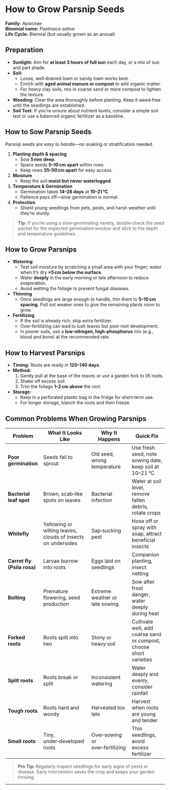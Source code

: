 # How to Grow Parsnip Seeds

**Family:** Apiaceae  
**Binomial name:** _Pastinaca sativa_  
**Life Cycle:** Biennial (but usually grown as an annual)

## Preparation

- **Sunlight:** Aim for **at least 3 hours of full sun** each day, or a mix of sun and part shade.  
- **Soil:**  
  - Loose, well‑drained loam or sandy loam works best.  
  - Enrich with **aged animal manure or compost** to add organic matter.  
  - For heavy clay soils, mix in coarse sand or more compost to lighten the texture.  
- **Weeding:** Clear the area thoroughly before planting. Keep it weed‑free until the seedlings are established.  
- **Soil Test:** If you’re unsure about nutrient levels, consider a simple soil test or use a balanced organic fertilizer as a baseline.

## How to Sow Parsnip Seeds

Parsnip seeds are *easy to handle*—no soaking or stratification needed.

1. **Planting depth & spacing**  
   - Sow **5 mm deep**.  
   - Space seeds **5–10 cm apart** within rows.  
   - Keep rows **35–50 cm apart** for easy access.  
2. **Moisture**  
   - Keep the soil **moist but never waterlogged**.  
3. **Temperature & Germination**  
   - Germination takes **14–28 days** at **10–21 °C**.  
   - Patience pays off—slow germination is normal.  
4. **Protection**  
   - Shield young seedlings from pets, pests, and harsh weather until they’re sturdy.

> **Tip:** If you’re using a slow‑germinating variety, double‑check the seed packet for the expected germination window and stick to the depth and temperature guidelines.

## How to Grow Parsnips

- **Watering**  
  - Test soil moisture by scratching a small area with your finger; water when it’s dry **≈5 cm below the surface**.  
  - Water **deeply** in the early morning or late afternoon to reduce evaporation.  
  - Avoid wetting the foliage to prevent fungal diseases.  
- **Thinning**  
  - Once seedlings are large enough to handle, thin them to **5–10 cm spacing**. Pull out weaker ones to give the remaining plants room to grow.  
- **Fertilizing**  
  - If the soil is already rich, skip extra fertilizer.  
  - Over‑fertilizing can lead to lush leaves but poor root development.  
  - In poorer soils, use a **low‑nitrogen, high‑phosphorus** mix (e.g., blood and bone) at the recommended rate.  

## How to Harvest Parsnips

- **Timing:** Roots are ready in **120–140 days**.  
- **Method:**  
  1. Gently pull at the base of the leaves or use a garden fork to lift roots.  
  2. Shake off excess soil.  
  3. Trim the foliage **1–2 cm above** the root.  
- **Storage:**  
  - Keep in a perforated plastic bag in the fridge for short‑term use.  
  - For longer storage, blanch the roots and then freeze.

## Common Problems When Growing Parsnips

| Problem | What It Looks Like | Why It Happens | Quick Fix |
|---------|--------------------|----------------|-----------|
| **Poor germination** | Seeds fail to sprout | Old seed, wrong temperature | Use fresh seed, note sowing date, keep soil at 10–21 °C |
| **Bacterial leaf spot** | Brown, scab‑like spots on leaves | Bacterial infection | Water at soil level, remove fallen debris, rotate crops |
| **Whitefly** | Yellowing or wilting leaves, clouds of insects on undersides | Sap‑sucking pest | Hose off or spray with soap, attract beneficial insects |
| **Carrot fly (Psila rosa)** | Larvae burrow into roots | Eggs laid on seedlings | Companion planting, insect netting |
| **Bolting** | Premature flowering, seed production | Extreme weather or late sowing | Sow after frost danger, water deeply during heat |
| **Forked roots** | Roots split into two | Stony or heavy soil | Cultivate well, add coarse sand or compost, choose short varieties |
| **Split roots** | Roots break or split | Inconsistent watering | Water deeply and evenly, consider rainfall |
| **Tough roots** | Roots hard and woody | Harvested too late | Harvest when roots are young and tender |
| **Small roots** | Tiny, under‑developed roots | Over‑sowing or over‑fertilizing | Thin seedlings, avoid excess fertilizer |

> **Pro Tip:** Regularly inspect seedlings for early signs of pests or disease. Early intervention saves the crop and keeps your garden thriving.

---